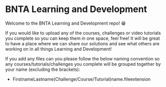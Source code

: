 # BNTA Learning and Development

Welcome to the BNTA Learning and Development repo! 😁

If you would like to upload any of the courses, challenges or video tutorials you complete so you can keep them in one space, feel free! It will be great to have a place where we can share our solutions and see what others are working on in all things Learning and Development!

If you add any files can you please follow the below naming convention so any courses/tutorials/challenges you complete will be grouped together by your name (excluding the brackets):

- FirstnameLastname(Challenge/Course/Tutorial)name.fileextension
